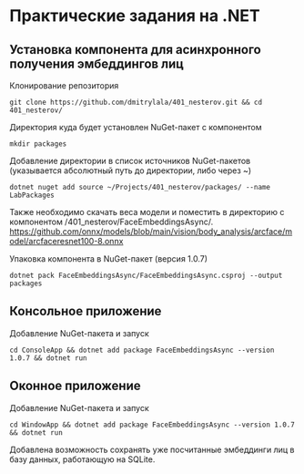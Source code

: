 # Практические задания на .NET

## Установка компонента для асинхронного получения эмбеддингов лиц

Клонирование репозитория
```
git clone https://github.com/dmitrylala/401_nesterov.git && cd 401_nesterov/
```
Директория куда будет установлен NuGet-пакет с компонентом
```
mkdir packages
```
Добавление директории в список источников NuGet-пакетов (указывается абсолютный путь до директории, либо через ~)
```
dotnet nuget add source ~/Projects/401_nesterov/packages/ --name LabPackages
```

Также необходимо скачать веса модели и поместить в директорию с компонентом /401_nesterov/FaceEmbeddingsAsync/.
https://github.com/onnx/models/blob/main/vision/body_analysis/arcface/model/arcfaceresnet100-8.onnx

Упаковка компонента в NuGet-пакет (версия 1.0.7)
```
dotnet pack FaceEmbeddingsAsync/FaceEmbeddingsAsync.csproj --output packages
```

## Консольное приложение
Добавление NuGet-пакета и запуск
```
cd ConsoleApp && dotnet add package FaceEmbeddingsAsync --version 1.0.7 && dotnet run
```

## Оконное приложение
Добавление NuGet-пакета и запуск
```
cd WindowApp && dotnet add package FaceEmbeddingsAsync --version 1.0.7 && dotnet run
```

Добавлена возможность сохранять уже посчитанные эмбеддинги лиц в базу данных, работающую на SQLite.
